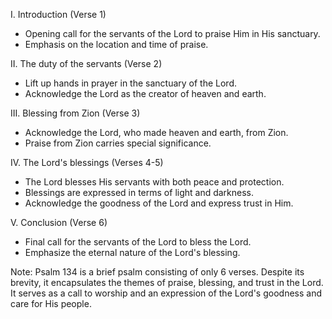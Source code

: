 I. Introduction (Verse 1)
- Opening call for the servants of the Lord to praise Him in His sanctuary.
- Emphasis on the location and time of praise.

II. The duty of the servants (Verse 2)
- Lift up hands in prayer in the sanctuary of the Lord.
- Acknowledge the Lord as the creator of heaven and earth.

III. Blessing from Zion (Verse 3)
- Acknowledge the Lord, who made heaven and earth, from Zion.
- Praise from Zion carries special significance.

IV. The Lord's blessings (Verses 4-5)
- The Lord blesses His servants with both peace and protection.
- Blessings are expressed in terms of light and darkness.
- Acknowledge the goodness of the Lord and express trust in Him.

V. Conclusion (Verse 6)
- Final call for the servants of the Lord to bless the Lord.
- Emphasize the eternal nature of the Lord's blessing.

Note: Psalm 134 is a brief psalm consisting of only 6 verses. Despite its brevity, it encapsulates the themes of praise, blessing, and trust in the Lord. It serves as a call to worship and an expression of the Lord's goodness and care for His people.